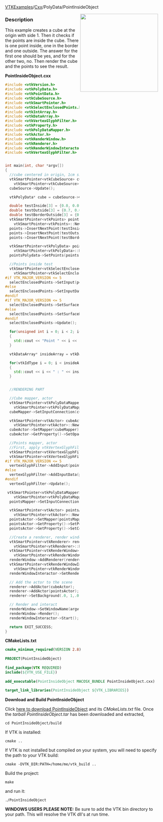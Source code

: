 [VTKExamples](Home)/[Cxx](Cxx)/PolyData/PointInsideObject

<img align="right" src="https://github.com/lorensen/VTKExamples/raw/master/Testing/Baseline/PolyData/TestPointInsideObject.png" width="256" />

### Description
This example creates a cube at the origin with side 1. Then it checks if the points are inside the cube. There is one point inside, one in the border and one outside. The answer for the first one should be yes, and for the other two, no. 
Then render the cube and the points to see the result.

**PointInsideObject.cxx**
```c++
#include <vtkVersion.h>
#include <vtkPolyData.h>
#include <vtkPointData.h>
#include <vtkCubeSource.h>
#include <vtkSmartPointer.h>
#include <vtkSelectEnclosedPoints.h>
#include <vtkIntArray.h>
#include <vtkDataArray.h>
#include <vtkVertexGlyphFilter.h>
#include <vtkProperty.h>
#include <vtkPolyDataMapper.h>
#include <vtkActor.h>
#include <vtkRenderWindow.h>
#include <vtkRenderer.h>
#include <vtkRenderWindowInteractor.h>
#include <vtkVertexGlyphFilter.h>


int main(int, char *argv[])
{
  //cube centered in origin, 1cm side.
  vtkSmartPointer<vtkCubeSource> cubeSource =
    vtkSmartPointer<vtkCubeSource>::New();
  cubeSource->Update();

  vtkPolyData* cube = cubeSource->GetOutput();

  double testInside[3] = {0.0, 0.0, 0.0};
  double testOutside[3] = {0.7, 0.0, 0.0};
  double testBorderOutside[3] = {0.5, 0.0, 0.0};
  vtkSmartPointer<vtkPoints> points =
    vtkSmartPointer<vtkPoints>::New();
  points->InsertNextPoint(testInside);
  points->InsertNextPoint(testOutside);
  points->InsertNextPoint(testBorderOutside);

  vtkSmartPointer<vtkPolyData> pointsPolydata =
    vtkSmartPointer<vtkPolyData>::New();
  pointsPolydata->SetPoints(points);

  //Points inside test
  vtkSmartPointer<vtkSelectEnclosedPoints> selectEnclosedPoints =
    vtkSmartPointer<vtkSelectEnclosedPoints>::New();
#if VTK_MAJOR_VERSION <= 5
  selectEnclosedPoints->SetInput(pointsPolydata);
#else
  selectEnclosedPoints->SetInputData(pointsPolydata);
#endif
#if VTK_MAJOR_VERSION <= 5
  selectEnclosedPoints->SetSurface(cube);
#else
  selectEnclosedPoints->SetSurfaceData(cube);
#endif
  selectEnclosedPoints->Update();

  for(unsigned int i = 0; i < 2; i++)
  {
    std::cout << "Point " << i << ": " << selectEnclosedPoints->IsInside(i) << std::endl;
  }

  vtkDataArray* insideArray = vtkDataArray::SafeDownCast(selectEnclosedPoints->GetOutput()->GetPointData()->GetArray("SelectedPoints"));

  for(vtkIdType i = 0; i < insideArray->GetNumberOfTuples(); i++)
  {
    std::cout << i << " : " << insideArray->GetComponent(i,0) << std::endl;
  }


  //RENDERING PART

  //Cube mapper, actor
  vtkSmartPointer<vtkPolyDataMapper> cubeMapper =
    vtkSmartPointer<vtkPolyDataMapper>::New();
  cubeMapper->SetInputConnection(cubeSource->GetOutputPort());

  vtkSmartPointer<vtkActor> cubeActor =
    vtkSmartPointer<vtkActor>::New();
  cubeActor->SetMapper(cubeMapper);
  cubeActor->GetProperty()->SetOpacity(0.5);

  //Points mapper, actor
  //First, apply vtkVertexGlyphFilter to make cells around points, vtk only render cells.
  vtkSmartPointer<vtkVertexGlyphFilter> vertexGlyphFilter =
  vtkSmartPointer<vtkVertexGlyphFilter>::New();
#if VTK_MAJOR_VERSION <= 5
  vertexGlyphFilter->AddInput(pointsPolydata);
#else
  vertexGlyphFilter->AddInputData(pointsPolydata);
#endif
  vertexGlyphFilter->Update();

 vtkSmartPointer<vtkPolyDataMapper> pointsMapper =
    vtkSmartPointer<vtkPolyDataMapper>::New();
  pointsMapper->SetInputConnection(vertexGlyphFilter->GetOutputPort());

  vtkSmartPointer<vtkActor> pointsActor =
    vtkSmartPointer<vtkActor>::New();
  pointsActor->SetMapper(pointsMapper);
  pointsActor->GetProperty()->SetPointSize(5);
  pointsActor->GetProperty()->SetColor(0.0,0.0,1);

  //Create a renderer, render window, and interactor
  vtkSmartPointer<vtkRenderer> renderer =
    vtkSmartPointer<vtkRenderer>::New();
  vtkSmartPointer<vtkRenderWindow> renderWindow =
    vtkSmartPointer<vtkRenderWindow>::New();
  renderWindow->AddRenderer(renderer);
  vtkSmartPointer<vtkRenderWindowInteractor> renderWindowInteractor =
    vtkSmartPointer<vtkRenderWindowInteractor>::New();
  renderWindowInteractor->SetRenderWindow(renderWindow);

  // Add the actor to the scene
  renderer->AddActor(cubeActor);
  renderer->AddActor(pointsActor);
  renderer->SetBackground(.0, 1,.0);

  // Render and interact
  renderWindow->SetWindowName(argv[0]);
  renderWindow->Render();
  renderWindowInteractor->Start();

  return EXIT_SUCCESS;
}
```
**CMakeLists.txt**
```cmake
cmake_minimum_required(VERSION 2.8)
 
PROJECT(PointInsideObject)
 
find_package(VTK REQUIRED)
include(${VTK_USE_FILE})
 
add_executable(PointInsideObject MACOSX_BUNDLE PointInsideObject.cxx)
 
target_link_libraries(PointInsideObject ${VTK_LIBRARIES})
```

**Download and Build PointInsideObject**

Click [here to download PointInsideObject](https://github.com/lorensen/VTKWikiExamplesTarballs/raw/master/PointInsideObject.tar) and its *CMakeLists.txt* file.
Once the *tarball PointInsideObject.tar* has been downloaded and extracted,
```
cd PointInsideObject/build 
```
If VTK is installed:
```
cmake ..
```
If VTK is not installed but compiled on your system, you will need to specify the path to your VTK build:
```
cmake -DVTK_DIR:PATH=/home/me/vtk_build ..
```
Build the project:
```
make
```
and run it:
```
./PointInsideObject
```
**WINDOWS USERS PLEASE NOTE:** Be sure to add the VTK bin directory to your path. This will resolve the VTK dll's at run time.

